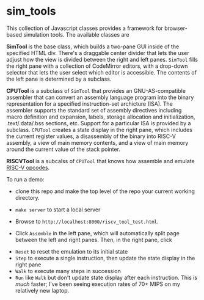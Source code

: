 # sim_tools

This collection of Javascript classes provides a framework for browser-based simulation
tools.  The available classes are

**SimTool** is the base class, which builds a two-pane GUI inside of the specified HTML
div.  There's a draggable center divider that lets the user adjust how the view is divided
between the right and left panes.  `SimTool` fills the right pane with a collection of CodeMirror
editors, with a drop-down selector that lets the user select which editor is accessible.
The contents of the left pane is determined by a subclass.

**CPUTool** is a subclass of `SimTool` that provides an GNU-AS-compatible assembler that
can convert an assembly language program into the binary representation for a specified instruction-set
archicture (ISA).  The assembler supports the standard set of assembly directives including macro definition
and expansion, labels, storage allocation and initialization, .text/.data/.bss sections, etc.  Support
for a particular ISA is provided by a subclass.  `CPUTool` creates a state display in the right pane,
which includes the current register values, a disassembly of the binary into RISC-V assembly, a view
of main memory contents, and a view of main memory around the current value of the stack pointer.

**RISCVTool** is a subcalss of `CPUTool` that knows how assemble and emulate
[RISC-V opcodes](https://riscv.org/wp-content/uploads/2017/05/riscv-spec-v2.2.pdf).

To run a demo:

* clone this repo and make the top level of the repo your current working directory.

* `make server` to start a local server

* Browse to `http://localhost:8000/riscv_tool_test.html`.

* Click `Assemble` in the left pane, which will automatically split page between the left and right
panes.  Then, in the right pane, click

- `Reset` to reset the emulation to its initial state
- `Step` to execute a single instruction, then update the state display in the right pane
- `Walk` to execute many steps in succession
- `Run` like `Walk` but don't update state display after each instruction.  This is *much* faster;
   I've been seeing execution rates of 70+ MIPS on my relatively new laptop.

